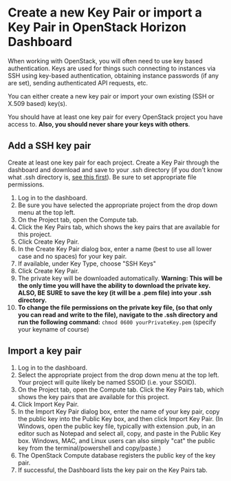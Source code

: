 # Create a new Key Pair or import a Key Pair in OpenStack Horizon Dashboard

When working with OpenStack, you will often need to use key based authentication. Keys are used for things such connecting to instances via SSH using key-based authentication, obtaining instance passwords (if any are set), sending authenticated API requests, etc.

You can either create a new key pair or import your own existing (SSH or X.509 based) key(s).

You should have at least one key pair for every OpenStack project you have access to. **Also, you should never share your keys with others**.

## Add a SSH key pair

Create at least one key pair for each project. Create a Key Pair through the dashboard and download and save to your .ssh directory (if you don't know what .ssh directory is, [see this first](../concepts/general/ssh-directory.md)). Be sure to set appropriate file permissions.

1. Log in to the dashboard.
2. Be sure you have selected the appropriate project from the drop down menu at the top left.
3. On the Project tab, open the Compute tab.
4. Click the Key Pairs tab, which shows the key pairs that are available for this project.
5. Click Create Key Pair.
6. In the Create Key Pair dialog box, enter a name (best to use all lower case and no spaces) for your key pair.
7. If available, under Key Type, choose "SSH Keys"
8. Click Create Key Pair.
9. The private key will be downloaded automatically.  **Warning: This will be the only time you will have the ability to download the private key. ALSO, BE SURE to save the key (it will be a .pem file) into your .ssh directory.**
10. **To change the file permissions on the private key file, (so that only you can read and write to the file), navigate to the .ssh directory and run the following command:**
``chmod 0600 yourPrivateKey.pem`` (specify your keyname of course)

## Import a key pair

1. Log in to the dashboard.
2. Select the appropriate project from the drop down menu at the top left. Your project will quite likely be named SSOID (i.e. your SSOID).
3. On the Project tab, open the Compute tab.
Click the Key Pairs tab, which shows the key pairs that are available for this project.
4. Click Import Key Pair.
5. In the Import Key Pair dialog box, enter the name of your key pair, copy the public key into the Public Key box, and then click Import Key Pair. (In Windows, open the public key file, typically with extension .pub, in an editor such as Notepad and select all, copy, and paste in the Public Key box. Windows, MAC, and Linux users can also simply "cat" the public key from the terminal/powershell and copy/paste.)
6. The OpenStack Compute database registers the public key of the key pair.
7. If successful, the Dashboard lists the key pair on the Key Pairs tab.
